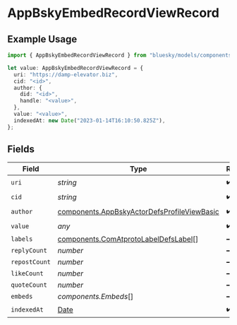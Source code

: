 # AppBskyEmbedRecordViewRecord

## Example Usage

```typescript
import { AppBskyEmbedRecordViewRecord } from "bluesky/models/components";

let value: AppBskyEmbedRecordViewRecord = {
  uri: "https://damp-elevator.biz",
  cid: "<id>",
  author: {
    did: "<id>",
    handle: "<value>",
  },
  value: "<value>",
  indexedAt: new Date("2023-01-14T16:10:50.825Z"),
};
```

## Fields

| Field                                                                                                      | Type                                                                                                       | Required                                                                                                   | Description                                                                                                |
| ---------------------------------------------------------------------------------------------------------- | ---------------------------------------------------------------------------------------------------------- | ---------------------------------------------------------------------------------------------------------- | ---------------------------------------------------------------------------------------------------------- |
| `uri`                                                                                                      | *string*                                                                                                   | :heavy_check_mark:                                                                                         | N/A                                                                                                        |
| `cid`                                                                                                      | *string*                                                                                                   | :heavy_check_mark:                                                                                         | N/A                                                                                                        |
| `author`                                                                                                   | [components.AppBskyActorDefsProfileViewBasic](../../models/components/appbskyactordefsprofileviewbasic.md) | :heavy_check_mark:                                                                                         | N/A                                                                                                        |
| `value`                                                                                                    | *any*                                                                                                      | :heavy_check_mark:                                                                                         | N/A                                                                                                        |
| `labels`                                                                                                   | [components.ComAtprotoLabelDefsLabel](../../models/components/comatprotolabeldefslabel.md)[]               | :heavy_minus_sign:                                                                                         | N/A                                                                                                        |
| `replyCount`                                                                                               | *number*                                                                                                   | :heavy_minus_sign:                                                                                         | N/A                                                                                                        |
| `repostCount`                                                                                              | *number*                                                                                                   | :heavy_minus_sign:                                                                                         | N/A                                                                                                        |
| `likeCount`                                                                                                | *number*                                                                                                   | :heavy_minus_sign:                                                                                         | N/A                                                                                                        |
| `quoteCount`                                                                                               | *number*                                                                                                   | :heavy_minus_sign:                                                                                         | N/A                                                                                                        |
| `embeds`                                                                                                   | *components.Embeds*[]                                                                                      | :heavy_minus_sign:                                                                                         | N/A                                                                                                        |
| `indexedAt`                                                                                                | [Date](https://developer.mozilla.org/en-US/docs/Web/JavaScript/Reference/Global_Objects/Date)              | :heavy_check_mark:                                                                                         | N/A                                                                                                        |